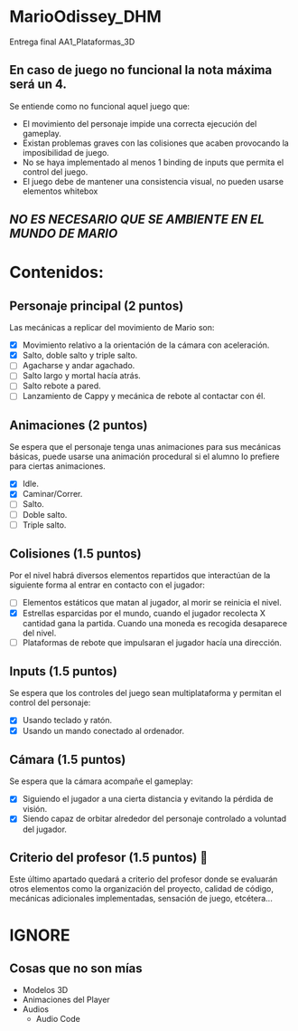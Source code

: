 # MarioOdissey_DHM
Entrega final AA1_Plataformas_3D 

## En caso de juego **no funcional** la **nota máxima** será un **4**.
Se entiende como no funcional aquel juego que:
- El movimiento del personaje impide una correcta ejecución del gameplay.
- Existan problemas graves con las colisiones que acaben provocando la imposibilidad de juego.
- No se haya implementado al menos 1 binding de inputs que permita el
control del juego.
- El juego debe de mantener una consistencia visual, no pueden usarse
elementos whitebox

## ***NO ES NECESARIO QUE SE AMBIENTE EN EL MUNDO DE MARIO***

# Contenidos:
## Personaje principal (2 puntos)
Las mecánicas a replicar del movimiento de Mario son:
- [x] Movimiento relativo a la orientación de la cámara con aceleración.
- [x] Salto, doble salto y triple salto.
- [ ] Agacharse y andar agachado.
- [ ] Salto largo y mortal hacía atrás.
- [ ] Salto rebote a pared.
- [ ] Lanzamiento de Cappy y mecánica de rebote al contactar con él.

## Animaciones (2 puntos)
Se espera que el personaje tenga unas animaciones para sus mecánicas
básicas, puede usarse una animación procedural si el alumno lo prefiere para
ciertas animaciones.
- [x] Idle.
- [x] Caminar/Correr.
- [ ] Salto.
- [ ] Doble salto.
- [ ] Triple salto.

## Colisiones (1.5 puntos)
Por el nivel habrá diversos elementos repartidos que interactúan de la
siguiente forma al entrar en contacto con el jugador:
- [ ] Elementos estáticos que matan al jugador, al morir se reinicia el nivel.
- [x] Estrellas esparcidas por el mundo, cuando el jugador recolecta X cantidad
gana la partida. Cuando una moneda es recogida desaparece del nivel.
- [ ] Plataformas de rebote que impulsaran el jugador hacía una dirección.

## Inputs (1.5 puntos)
Se espera que los controles del juego sean multiplataforma y permitan el
control del personaje:
- [x] Usando teclado y ratón.
- [x] Usando un mando conectado al ordenador.

## Cámara (1.5 puntos)
Se espera que la cámara acompañe el gameplay:
- [x] Siguiendo el jugador a una cierta distancia y evitando la pérdida de visión.
- [x] Siendo capaz de orbitar alrededor del personaje controlado a voluntad del
jugador.

## Criterio del profesor (1.5 puntos) 🦆
Este último apartado quedará a criterio del profesor donde se evaluarán
otros elementos como la organización del proyecto, calidad de código, mecánicas
adicionales implementadas, sensación de juego, etcétera...


# IGNORE
## Cosas que no son mías
- Modelos 3D
- Animaciones del Player
- Audios
  - Audio Code

